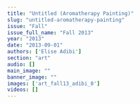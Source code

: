 ```yaml
---
title: "Untitled (Aromatherapy Painting)"
slug: "untitled-aromatherapy-painting"
issue: "Fall"
issue_full_name: "Fall 2013"
year: "2013"
date: "2013-09-01"
authors: ['Elise Adibi']
section: "art"
audio: []
main_image: ""
banner_image: ""
images: ['art_fall13_adibi_0']
videos: []
---
```

